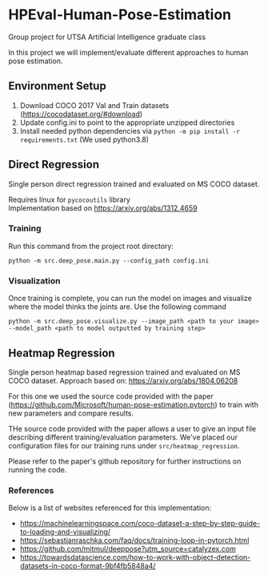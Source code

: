 # HPEval-Human-Pose-Estimation
Group project for UTSA Artificial Intelligence graduate class

In this project we will implement/evaluate different approaches to human pose estimation.

## Environment Setup
1. Download COCO 2017 Val and Train datasets (https://cocodataset.org/#download)
2. Update config.ini to point to the appropriate unzipped directories
3. Install needed python dependencies via `python -m pip install -r requirements.txt` (We used python3.8)

## Direct Regression

Single person direct regression trained and evaluated on MS COCO dataset.

Requires linux for `pycocoutils` library <br>
Implementation based on https://arxiv.org/abs/1312.4659

### Training
Run this command from the project root directory:
```
python -m src.deep_pose.main.py --config_path config.ini
```

### Visualization
Once training is complete, you can run the model on images and visualize where the model thinks the joints are.
Use the following command
```
python -m src.deep_pose.visualize.py --image_path <path to your image> --model_path <path to model outputted by training step>
```

## Heatmap Regression

Single person heatmap based regression trained and evaluated on MS COCO dataset.
Approach based on: https://arxiv.org/abs/1804.06208

For this one we used the source code provided with the paper (https://github.com/Microsoft/human-pose-estimation.pytorch)
to train with new parameters and compare results.

THe source code provided with the paper allows a user to give an input file describing different training/evaluation parameters. We've placed our configuration files for our training runs under `src/heatmap_regression`.

Please refer to the paper's github repository for further instructions on running the code.


### References
Below is a list of websites referenced for this implementation:
- https://machinelearningspace.com/coco-dataset-a-step-by-step-guide-to-loading-and-visualizing/
- https://sebastianraschka.com/faq/docs/training-loop-in-pytorch.html
- https://github.com/mitmul/deeppose?utm_source=catalyzex.com
- https://towardsdatascience.com/how-to-work-with-object-detection-datasets-in-coco-format-9bf4fb5848a4/
